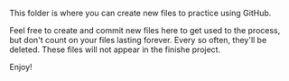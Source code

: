 This folder is where you can create new files to practice using GitHub. 

Feel free to create and commit new files here to get used to the process, but don't count on your files lasting forever. Every so often, they'll be deleted.
These files will not appear in the finishe project.

Enjoy!
